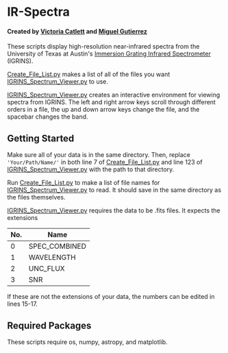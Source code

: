 # IR-Spectra
#### Created by [Victoria Catlett](https://github.com/vcatlett) and [Miguel Gutierrez](https://github.com/mgutierrez32)

These scripts display high-resolution near-infrared spectra from the University of Texas at Austin's [Immersion Grating Infrared Spectrometer](https://www.as.utexas.edu/astronomy/research/people/jaffe/igrins.html) (IGRINS).

[Create_File_List.py](Create_File_List.py) makes a list of all of the files you want [IGRINS_Spectrum_Viewer.py](IGRINS_Spectrum_Viewer.py) to use. 

[IGRINS_Spectrum_Viewer.py](IGRINS_Spectrum_Viewer.py) creates an interactive environment for viewing spectra from IGRINS. The left and right arrow keys scroll through different orders in a file, the up and down arrow keys change the file, and the spacebar changes the band. 

## Getting Started

Make sure all of your data is in the same directory. Then, replace ```'Your/Path/Name/'``` in both line 7 of [Create_File_List.py](Create_File_List.py) and line 123 of [IGRINS_Spectrum_Viewer.py](IGRINS_Spectrum_Viewer.py) with the path to that directory. 

Run [Create_File_List.py](Create_File_List.py) to make a list of file names for [IGRINS_Spectrum_Viewer.py](IGRINS_Spectrum_Viewer.py) to read. It should save in the same directory as the files themselves. 

[IGRINS_Spectrum_Viewer.py](IGRINS_Spectrum_Viewer.py) requires the data to be .fits files. It expects the extensions

| No. | Name |
|-----|----------|
| 0 | SPEC_COMBINED | 
| 1 | WAVELENGTH |
| 2 | UNC_FLUX |
| 3 | SNR |

If these are not the extensions of your data, the numbers can be edited in lines 15-17. 

## Required Packages

These scripts require os, numpy, astropy, and matplotlib.

